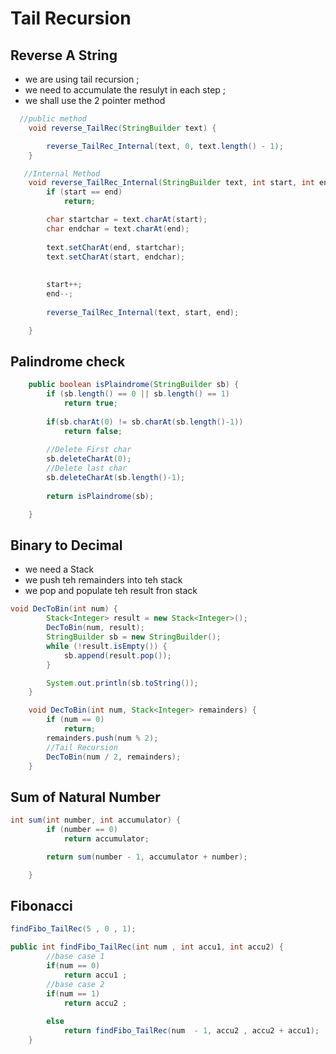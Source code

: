 # Tail Recursion 
## Reverse A String
- we are using tail recursion ; 
- we need to accumulate the resulyt in each step ;
- we shall use the 2 pointer method

````java
  //public method
	void reverse_TailRec(StringBuilder text) {

		reverse_TailRec_Internal(text, 0, text.length() - 1);
	}

   //Internal Method
	void reverse_TailRec_Internal(StringBuilder text, int start, int end) {
		if (start == end)
			return;

		char startchar = text.charAt(start);
		char endchar = text.charAt(end);
			
		text.setCharAt(end, startchar);
		text.setCharAt(start, endchar);
		
		
		start++;
		end--;
		
		reverse_TailRec_Internal(text, start, end);

	}
````

## Palindrome check 

````java
    public boolean isPlaindrome(StringBuilder sb) {
		if (sb.length() == 0 || sb.length() == 1)
			return true;
		
		if(sb.charAt(0) != sb.charAt(sb.length()-1))
			return false; 
		
		//Delete First char 
		sb.deleteCharAt(0);
		//Delete last char 
		sb.deleteCharAt(sb.length()-1);
		
		return isPlaindrome(sb);

	}
````

## Binary to Decimal 
- we need a Stack 
- we push teh remainders into teh stack 
- we pop and populate teh result fron stack 
````java
void DecToBin(int num) {
		Stack<Integer> result = new Stack<Integer>();
		DecToBin(num, result);
		StringBuilder sb = new StringBuilder();
		while (!result.isEmpty()) {
			sb.append(result.pop());
		}

		System.out.println(sb.toString());
	}

	void DecToBin(int num, Stack<Integer> remainders) {
		if (num == 0)
			return;
		remainders.push(num % 2);
		//Tail Recursion
		DecToBin(num / 2, remainders);
	}
````

## Sum of Natural Number
````java
int sum(int number, int accumulator) {
		if (number == 0)
			return accumulator;

		return sum(number - 1, accumulator + number);

	}
````

## Fibonacci
````java
findFibo_TailRec(5 , 0 , 1);

public int findFibo_TailRec(int num , int accu1, int accu2) {
		//base case 1
        if(num == 0)
			return accu1 ;
		//base case 2
        if(num == 1)
			return accu2 ;
		
		else 
			return findFibo_TailRec(num  - 1, accu2 , accu2 + accu1);
	}

````    